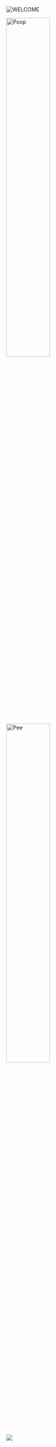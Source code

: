 <img src="https://github.com/XT3RM1NATOR/XT3RM1NATOR/assets/115317256/8ccc7a93-4643-4502-a888-2a2a3676848f" alt="WELCOME">


<p>
  <img src="https://github.com/XT3RM1NATOR/XT3RM1NATOR/assets/115317256/3856b3cb-a516-4a00-8338-b09273d053c5" width=48% alt="Poop">
  &nbsp;&nbsp;&nbsp;
  &nbsp;
  <img src="https://github.com/XT3RM1NATOR/XT3RM1NATOR/assets/115317256/1a70a2c8-2c28-46e2-b99d-e15344c9deeb" width=48% alt="Pee">
</p>

[![](https://visitcount.itsvg.in/api?id=XT3RM1NATOR&label=Profile%20Views&color=11&icon=0&pretty=false)](https://visitcount.itsvg.in)

